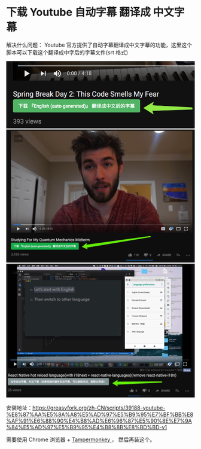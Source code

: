 # 下载 Youtube 自动字幕 翻译成 中文字幕
解决什么问题： Youtube 官方提供了自动字幕翻译成中文字幕的功能，这里这个脚本可以下载这个翻译成中字后的字幕文件(srt 格式)

![1](img/1.png)
![1](img/2.jpg)
![1](img/3.jpg)

安装地址：https://greasyfork.org/zh-CN/scripts/39188-youtube-%E8%87%AA%E5%8A%A8%E5%AD%97%E5%B9%95%E7%BF%BB%E8%AF%91%E6%88%90%E4%B8%AD%E6%96%87%E5%90%8E%E7%9A%84%E5%AD%97%E5%B9%95%E4%B8%8B%E8%BD%BD-v1

需要使用 Chrome 浏览器 + [Tampermonkey ](https://chrome.google.com/webstore/detail/tampermonkey/dhdgffkkebhmkfjojejmpbldmpobfkfo?hl=en)，
然后再装这个。
